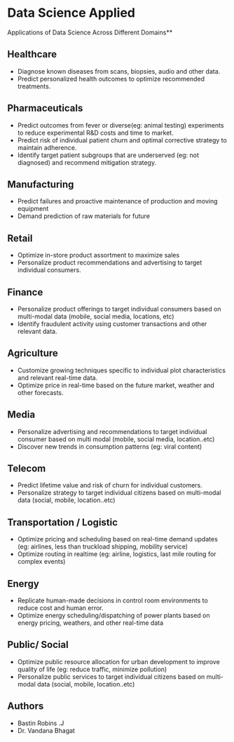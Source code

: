 # Data Science Applied
Applications of Data Science Across Different Domains**

## Healthcare
- Diagnose known diseases from scans, biopsies, audio and other data.
- Predict personalized health outcomes to optimize recommended treatments.  

## Pharmaceuticals

- Predict outcomes from fever or diverse(eg: animal testing) experiments to reduce experimental R&D costs and time to market.
- Predict risk of individual patient churn and optimal corrective strategy to maintain adherence.
- Identify target patient subgroups that are underserved (eg: not diagnosed) and recommend mitigation strategy.

## Manufacturing

- Predict failures and proactive maintenance of production and moving equipment
- Demand prediction of raw materials for future
  

## Retail

- Optimize in-store product assortment to maximize sales
- Personalize product recommendations and advertising to target individual consumers.

  

## Finance

- Personalize product offerings to target individual consumers based on multi-modal data (mobile, social media, locations, etc)
- Identify fraudulent activity using customer transactions and other relevant data.

  

## Agriculture

- Customize growing techniques specific to individual plot characteristics and relevant real-time data.
- Optimize price in real-time based on the future market, weather and other forecasts.

  

## Media

- Personalize advertising and recommendations to target individual consumer based on multi modal (mobile, social media, location..etc)
- Discover new trends in consumption patterns (eg: viral content)

  

## Telecom

- Predict lifetime value and risk of churn for individual customers.
- Personalize strategy to target individual citizens based on multi-modal data (social, mobile, location..etc)

  

  

## Transportation / Logistic

- Optimize pricing and scheduling based on real-time demand updates (eg: airlines, less than truckload shipping, mobility service)
- Optimize routing in realtime (eg: airline, logistics, last mile routing for complex events)

## Energy

- Replicate human-made decisions in control room environments to reduce cost and human error.
- Optimize energy scheduling/dispatching of power plants based on energy pricing, weathers, and other real-time data

  

## Public/ Social

- Optimize public resource allocation for urban development to improve quality of life (eg: reduce traffic, minimize pollution)
- Personalize public services to target individual citizens based on multi-modal data (social, mobile, location..etc)



## Authors
- Bastin Robins .J
- Dr. Vandana Bhagat
